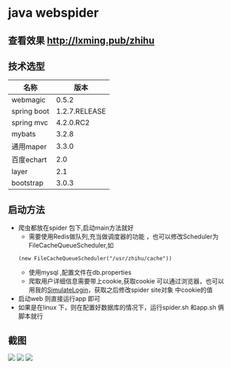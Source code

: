 # java webspider
## 查看效果 http://lxming.pub/zhihu
## 技术选型
|名称|版本|
|----|----|
|webmagic|0.5.2|
|spring boot|1.2.7.RELEASE|
|spring mvc|4.2.0.RC2|
|mybats|3.2.8|
|通用maper|3.3.0|
|百度echart|2.0|
|layer|2.1|
|bootstrap|3.0.3|
## 启动方法
* 爬虫都放在spider 包下,启动main方法就好
    * 需要使用Redis做队列,充当做调度器的功能 ，也可以修改Scheduler为FileCacheQueueScheduler,如
    ```
    (new FileCacheQueueScheduler("/usr/zhihu/cache"))
    ```
    * 使用mysql ,配置文件在db.properties
    * 爬取用户详细信息需要带上cookie,获取cookie 可以通过浏览器，也可以用我的[SimulateLogin](https://github.com/QiuMing/SimulateLogin)，获取之后修改spider site对象 中cookie的值
* 启动web 则直接运行app 即可
* 如果是在linux 下，则在配置好数据库的情况下，运行spider.sh 和app.sh 俩脚本就行

## 截图
![](https://github.com/QiuMing/zhihuWebSpider/blob/master/screenshot/1.png)
![](https://github.com/QiuMing/zhihuWebSpider/blob/master/screenshot/2.png)
![](https://github.com/QiuMing/zhihuWebSpider/blob/master/screenshot/3.png)
